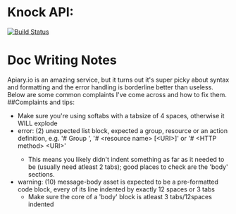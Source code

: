 # Knock API:

[![Build Status](https://travis-ci.org/knockrentals/apidocs.svg?branch=master)](https://travis-ci.org/knockrentals/apidocs)


# Doc Writing Notes
Apiary.io is an amazing service, but it turns out it's super picky about syntax and formatting and the error handling is borderline better than useless. Below are some common complaints I've come across and how to fix them.
##Complaints and tips:
  + Make sure you're using softabs with a tabsize of 4 spaces, otherwise it WILL explode
  + error: (2)  unexpected list block, expected a group, resource or an action definition, e.g. '# Group <name>', '# \<resource name\> \[\<URI\>\]' or '# \<HTTP method\> \<URI\>'
    + This means you likely didn't indent something as far as it needed to be (usually need atleast 2 tabs); good places to check are the 'body' sections.
  + warning: (10)  message-body asset is expected to be a pre-formatted code block, every of its line indented by exactly 12 spaces or 3 tabs
    + Make sure the core of a 'body' block is atleast 3 tabs/12spaces indented
